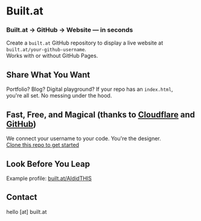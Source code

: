 # Built.at

### Built.at → GitHub → Website — in seconds

Create a `built.at` GitHub repository to display a live website at `built.at/your-github-username`.  
Works with or without GitHub Pages.

## Share What You Want

Portfolio? Blog? Digital playground? If your repo has an `index.html`,  
you're all set. No messing under the hood.

## Fast, Free, and Magical (thanks to [Cloudflare](https://cloudflare.com) and [GitHub](https://github.com))

We connect your username to your code. You're the designer.  
[Clone this repo to get started](https://github.com/new?template_name=built.at&template_owner=builtat&name=built.at)

## Look Before You Leap
 
Example profile: [built.at/AIdidTHIS](https://built.at/aididthis)

## Contact

hello [at] built.at

